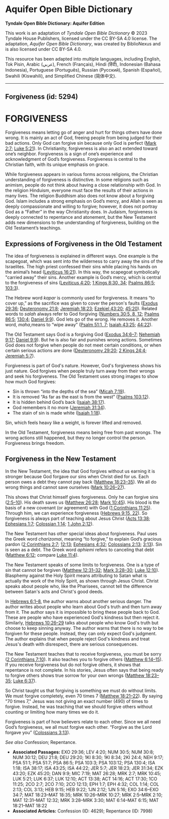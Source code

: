 # Aquifer Open Bible Dictionary

**Tyndale Open Bible Dictionary: Aquifer Edition**

This work is an adaptation of *Tyndale Open Bible Dictionary* © 2023 Tyndale House Publishers, licensed under the CC BY\-SA 4\.0 license. The adaptation, *Aquifer Open Bible Dictionary*, was created by BiblioNexus and is also licensed under CC BY\-SA 4\.0\.

This resource has been adapted into multiple languages, including English, Tok Pisin, Arabic (عربي), French (Français), Hindi (हिंदी), Indonesian (Bahasa Indonesia), Portuguese (Português), Russian (Русский), Spanish (Español), Swahili (Kiswahili), and Simplified Chinese (简体中文).



--------------------------------

## Forgiveness (id: 5294)

FORGIVENESS
===========

Forgiveness means letting go of anger and hurt for things others have done wrong. It is mainly an act of God, freeing people from being judged for their bad actions. Only God can forgive sin because only God is perfect ([Mark 2:7](https://ref.ly/Mark2:7); [Luke 5:21](https://ref.ly/Luke5:21)). In Christianity, forgiveness is also an act extended toward one’s neighbor. Forgiveness is a sign of one’s experience and acknowledgment of God’s forgiveness. Forgiveness is central to the Christian faith, with its unique emphasis on grace.

While forgiveness appears in various forms across religions, the Christian understanding of forgiveness is distinctive. In some religions such as animism, people do not think about having a close relationship with God. In the religion Hinduism, everyone must face the results of their actions in many lives. The religion Buddhism also does not know about a forgiving God. Islam includes a strong emphasis on God’s mercy, and Allah is seen as deeply compassionate and willing to forgive; however, it does not portray God as a “Father” in the way Christianity does. In Judaism, forgiveness is deeply connected to repentance and atonement, but the New Testament adds new dimensions to the understanding of forgiveness, building on the Old Testament’s teachings.

Expressions of Forgiveness in the Old Testament
-----------------------------------------------

The idea of forgiveness is explained in different ways. One example is the scapegoat, which was sent into the wilderness to carry away the sins of the Israelites. The high priest confessed their sins while placing his hands on the animal’s head ([Leviticus 16:21](https://ref.ly/Lev16:21)). In this way, the scapegoat symbolically "carried away" their sins. Another example is God’s mercy, which is central to the forgiveness of sins ([Leviticus 4:20](https://ref.ly/Lev4:20); [1 Kings 8:30, 34](https://ref.ly/1Kgs8:30,1Kgs8:34); [Psalms 86:5](https://ref.ly/Ps86:5); [103:3](https://ref.ly/Ps103:3)). 

The Hebrew word *kapar* is commonly used for forgiveness. It means “to cover up,” as the sacrifice was given to cover the person's faults ([Exodus 29:36](https://ref.ly/Exod29:36); [Deuteronomy 21:8](https://ref.ly/Deut21:8); [Jeremiah 18:23](https://ref.ly/Jer18:23); [Ezekiel 43:20](https://ref.ly/Ezek43:20); [45:20](https://ref.ly/Ezek45:20)). Related words to *salah* always refer to God forgiving ([Numbers 30:5, 8, 12](https://ref.ly/Num30:5,Num30:8,Num30:12); [Psalms 86:5](https://ref.ly/Ps86:5); [130:4](https://ref.ly/Ps130:4); [Daniel 9:9](https://ref.ly/Dan9:9)). God lets go of the wrong. He removes it. Another word, *maha*,means to “wipe away” ([Psalm 51:1, 7](https://ref.ly/Ps51:1,Ps51:7); [Isaiah 43:25](https://ref.ly/Isa43:25); [44:22](https://ref.ly/Isa44:22)).

The Old Testament says God is a forgiving God ([Exodus 34:6–7](https://ref.ly/Exod34:6-Exod34:7); [Nehemiah 9:17](https://ref.ly/Neh9:17); [Daniel 9:9](https://ref.ly/Dan9:9)). But he is also fair and punishes wrong actions. Sometimes God does not forgive when people do not meet certain conditions, or when certain serious actions are done ([Deuteronomy 29:20](https://ref.ly/Deut29:20); [2 Kings 24:4](https://ref.ly/2Kgs24:4); [Jeremiah 5:7](https://ref.ly/Jer5:7)). 

Forgiveness is part of God's nature. However, God's forgiveness shows his just nature. God forgives when people truly turn away from their wrongs and seek his forgiveness. The Old Testament uses strong images to show how much God forgives:

* Sin is thrown “into the depths of the sea” ([Micah 7:19](https://ref.ly/Mic7:19)).
* It is removed “As far as the east is from the west” ([Psalms 103:12](https://ref.ly/Ps103:12)).
* It is hidden behind God’s back ([Isaiah 38:17](https://ref.ly/Isa38:17)).
* God remembers it no more ([Jeremiah 31:34](https://ref.ly/Jer31:34)).
* The stain of sin is made white ([Isaiah 1:18](https://ref.ly/Isa1:18)).

Sin, which feels heavy like a weight, is forever lifted and removed.

In the Old Testament, forgiveness means being free from past wrongs. The wrong actions still happened, but they no longer control the person. Forgiveness brings freedom.

Forgiveness in the New Testament
--------------------------------

In the New Testament, the idea that God forgives without us earning it is stronger because God forgave our sins when Christ died for us. Each person owes a debt they cannot pay back ([Matthew 18:23–35](https://ref.ly/Matt18:23-Matt18:35)). We all do wrong things and cannot save ourselves ([Mark 10:26–27](https://ref.ly/Mark10:26-Mark10:27)). 

This shows that Christ himself gives forgiveness. Only he can forgive sins ([2:5–10](https://ref.ly/Mark2:5-Mark2:10)). His death saves us ([Matthew 26:28](https://ref.ly/Matt26:28); [Mark 10:45](https://ref.ly/Mark10:45)). His blood is the basis of a new covenant (or agreement) with God ([1 Corinthians 11:25](https://ref.ly/1Cor11:25)). Through him, we can experience forgiveness ([Hebrews 9:15, 22](https://ref.ly/Heb9:15,Heb9:22)). So forgiveness is always part of teaching about Jesus Christ ([Acts 13:38](https://ref.ly/Acts13:38); [Ephesians 1:7](https://ref.ly/Eph1:7); [Colossian 1:14](https://ref.ly/Col1:14); [1 John 2:12](https://ref.ly/1John2:12)).

The New Testament has other special ideas about forgiveness. Paul uses the Greek word *charizomai*, meaning “to forgive,” to explain God’s gracious pardon ([2 Corinthians 2:7](https://ref.ly/2Cor2:7); [12:13](https://ref.ly/2Cor12:13); [Ephesians 4:32](https://ref.ly/Eph4:32); [Colossians 2:13](https://ref.ly/Col2:13); [3:13](https://ref.ly/Col3:13)). Sin is seen as a debt. The Greek word *aphiemi* refers to canceling that debt ([Matthew 6:12](https://ref.ly/Matt6:12); compare [Luke 11:4](https://ref.ly/Luke11:4)). 

The New Testament speaks of some limits to forgiveness. One is a type of sin that cannot be forgiven ([Matthew 12:31–32](https://ref.ly/Matt12:31-Matt12:32); [Mark 3:28–30](https://ref.ly/Mark3:28-Mark3:30); [Luke 12:10](https://ref.ly/Luke12:10)). Blasphemy against the Holy Spirit means attributing to Satan what is actually the work of the Holy Spirit, as shown through Jesus Christ. Christ speaks about people who, like the Pharisees, cannot tell the difference between Satan's acts and Christ's good deeds. 

In [Hebrews 6:1–8](https://ref.ly/Heb6:1-Heb6:8), the author warns about another serious danger. The author writes about people who learn about God's truth and then turn away from it. The author says it is impossible to bring these people back to God. These are people who have experienced God's kindness but then reject it. Similarly, [Hebrews 10:26–29](https://ref.ly/Heb10:26-Heb10:29) talks about people who know God's truth but choose to keep sinning anyway. The author warns that there is no way to be forgiven for these people. Instead, they can only expect God's judgment. The author explains that when people reject God's kindness and treat Jesus's death with disrespect, there are serious consequences.

The New Testament teaches that to receive forgiveness, you must be sorry ([2 Corinthians 7:10](https://ref.ly/2Cor7:10)). It also teaches you to forgive others ([Matthew 6:14–15](https://ref.ly/Matt6:14-Matt6:15)). If you receive forgiveness but do not forgive others, it shows that repentance is not complete. In his stories, Jesus often says that being ready to forgive others shows true sorrow for your own wrongs ([Matthew 18:23–35](https://ref.ly/Matt18:23-Matt18:35); [Luke 6:37](https://ref.ly/Luke6:37)). 

So Christ taught us that forgiving is something we must do without limits. We must forgive completely, even 70 times 7 ([Matthew 18:21–22](https://ref.ly/Matt18:21-Matt18:22)). By saying "70 times 7," Jesus was not giving an exact number (490\) of times to forgive. Instead, he was teaching that we should forgive others without counting or limiting how many times we do it. 

Forgiveness is part of how believers relate to each other. Since we all need God’s forgiveness, we all must forgive each other. “Forgive as the Lord forgave you” ([Colossians 3:13](https://ref.ly/Col3:13)).

*See also* Confession; Repentance.

* **Associated Passages:** EXO 29:36; LEV 4:20; NUM 30:5; NUM 30:8; NUM 30:12; DEU 21:8; DEU 29:20; 1KI 8:30; 1KI 8:34; 2KI 24:4; NEH 9:17; PSA 51:1; PSA 51:7; PSA 86:5; PSA 103:3; PSA 103:12; PSA 130:4; ISA 1:18; ISA 38:17; ISA 43:25; ISA 44:22; JER 5:7; JER 18:23; JER 31:34; EZK 43:20; EZK 45:20; DAN 9:9; MIC 7:19; MAT 26:28; MRK 2:7; MRK 10:45; LUK 5:21; LUK 6:37; LUK 12:10; ACT 13:38; ACT 14:16; ACT 17:30; 1CO 11:25; 2CO 2:7; 2CO 7:10; 2CO 12:13; EPH 1:7; EPH 4:32; COL 1:14; COL 2:13; COL 3:13; HEB 9:15; HEB 9:22; 1JN 2:12; 1JN 5:16; EXO 34:6–EXO 34:7; MAT 18:23–MAT 18:35; MRK 10:26–MRK 10:27; MRK 2:5–MRK 2:10; MAT 12:31–MAT 12:32; MRK 3:28–MRK 3:30; MAT 6:14–MAT 6:15; MAT 18:21–MAT 18:22
* **Associated Articles:** Confession (ID: 4629); Repentance (ID: 7998)

